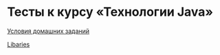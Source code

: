 Тесты к курсу «Технологии Java»
====

[Условия домашних заданий](http://www.kgeorgiy.info/courses/java-advanced/homeworks.html)

[Libaries](https://github.com/kgeorgiy/java-advanced-2017)
